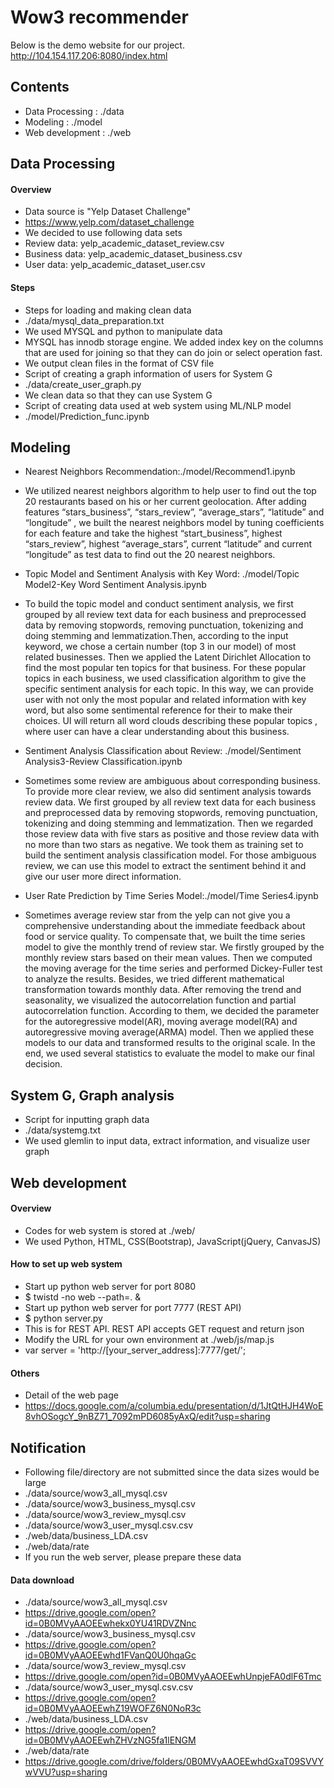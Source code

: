 # Wow3 recommender

Below is the demo website for our project.
http://104.154.117.206:8080/index.html


## Contents
- Data Processing : ./data
- Modeling : ./model
- Web development : ./web


## Data Processing
#### Overview
- Data source is "Yelp Dataset Challenge" 
 - https://www.yelp.com/dataset_challenge
 - We decided to use following data sets
  -  Review data: yelp_academic_dataset_review.csv
  -  Business data: yelp_academic_dataset_business.csv
  -  User data: yelp_academic_dataset_user.csv

#### Steps
- Steps for loading and making clean data
 - ./data/mysql_data_preparation.txt
  - We used MYSQL and python to manipulate data
  - MYSQL has innodb storage engine. We added index key on the columns that are used for joining so that they can do join or select operation fast.
  - We output clean files in the format of CSV file
- Script of creating a graph information of users for System G 
 - ./data/create_user_graph.py
  - We clean data so that they can use System G
- Script of creating data used at web system using ML/NLP model
 - ./model/Prediction_func.ipynb

## Modeling
- Nearest Neighbors Recommendation:./model/Recommend1.ipynb
 - We utilized nearest neighbors algorithm to help user to find out the top 20 restaurants based on his or her current geolocation. After adding features “stars_business”, “stars_review”, “average_stars”, “latitude” and “longitude” , we built the nearest neighbors model by tuning coefficients for each feature and take the highest “start_business”, highest “stars_review”, highest “average_stars”, current “latitude” and current “longitude” as test data to find out the 20 nearest neighbors. 

- Topic Model and Sentiment Analysis with Key Word: ./model/Topic Model2-Key Word Sentiment Analysis.ipynb
 - To build the topic model and conduct sentiment analysis, we first grouped by all review text data for each business and preprocessed data by removing stopwords, removing punctuation, tokenizing and doing stemming and lemmatization.Then, according to the input keyword, we chose a certain number (top 3 in our model) of most related businesses. Then we applied the Latent Dirichlet Allocation to find the most popular ten topics for that business. For these popular topics in each business, we used classification algorithm to give the specific sentiment analysis for each topic. In this way, we can provide user with not only the most popular and related information with key word, but also some sentimental reference for their to make their choices. UI will return all word clouds describing these popular topics , where user can have a clear understanding about this business.


- Sentiment Analysis Classification about Review: ./model/Sentiment Analysis3-Review Classification.ipynb
 - Sometimes some review are ambiguous about corresponding business. To provide more clear review, we also did sentiment analysis towards review data. We first grouped by all review text data for each business and preprocessed data by removing stopwords, removing punctuation, tokenizing and doing stemming and lemmatization. Then we regarded those review data with five stars as positive and those review data with no more than two stars as negative. We took them as training set to build the sentiment analysis classification model. For those ambiguous review, we can use this model to extract the sentiment behind it and give our user more direct information. 

- User Rate Prediction by Time Series Model:./model/Time Series4.ipynb
 - Sometimes average review star from the yelp can not give you a comprehensive understanding about the immediate feedback about food or service quality. To compensate that, we built the time series model to give the monthly trend of review star. We firstly grouped by the monthly review stars based on their mean values. Then we computed the moving average for the time series and performed Dickey-Fuller test to analyze the results. Besides, we tried different mathematical transformation towards monthly data. After removing the trend and seasonality, we visualized the autocorrelation function and partial autocorrelation function. According to them, we decided the parameter for the autoregressive model(AR), moving average model(RA) and autoregressive moving average(ARMA) model. Then we applied these models to our data and transformed results to the original scale. In the end, we used several statistics to evaluate the model to make our final decision.

## System G, Graph analysis
- Script for inputting graph data
 - ./data/systemg.txt
  - We used glemlin to input data, extract information, and visualize user graph



## Web development
#### Overview
- Codes for web system is stored at ./web/
 - We used Python, HTML, CSS(Bootstrap), JavaScript(jQuery, CanvasJS)

#### How to set up web system
- Start up python web server for port 8080
 - $ twistd -no web --path=. &
- Start up python web server for port 7777 (REST API)
 - $ python server.py
  - This is for REST API. REST API accepts GET request and return json
- Modify the URL for your own environment at ./web/js/map.js
 - var server = 'http://[your_server_address]:7777/get/';

#### Others
- Detail of the web page
 - https://docs.google.com/a/columbia.edu/presentation/d/1JtQtHJH4WoE8vhOSogcY_9nBZ71_7092mPD6085yAxQ/edit?usp=sharing


## Notification
- Following file/directory are not submitted since the data sizes would be large
 - ./data/source/wow3_all_mysql.csv
 - ./data/source/wow3_business_mysql.csv
 - ./data/source/wow3_review_mysql.csv
 - ./data/source/wow3_user_mysql.csv.csv  
 - ./web/data/business_LDA.csv
 - ./web/data/rate
 - If you run the web server, please prepare these data 

#### Data download
- ./data/source/wow3_all_mysql.csv
 - https://drive.google.com/open?id=0B0MVyAAOEEwhekx0YU41RDVZNnc
- ./data/source/wow3_business_mysql.csv
 - https://drive.google.com/open?id=0B0MVyAAOEEwhd1FVanQ0U0hqaGc
- ./data/source/wow3_review_mysql.csv
 - https://drive.google.com/open?id=0B0MVyAAOEEwhUnpjeFA0dlF6Tmc
- ./data/source/wow3_user_mysql.csv.csv  
 - https://drive.google.com/open?id=0B0MVyAAOEEwhZ19WOFZ6N0NoR3c
- ./web/data/business_LDA.csv
 - https://drive.google.com/open?id=0B0MVyAAOEEwhZHVzNG5fa1lENGM
- ./web/data/rate
 - https://drive.google.com/drive/folders/0B0MVyAAOEEwhdGxaT09SVVYwVVU?usp=sharing
